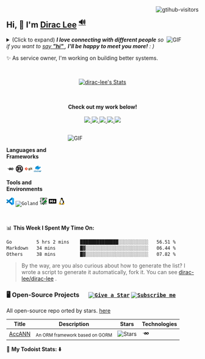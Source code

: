 <a href="https://github.com/dirac-lee/computer-vision-in-action">
    <img align="right" src="https://komarev.com/ghpvc/?username=dirac-lee&label=Visitors&color=red&style=flat&logo=github" alt="gtihub-visitors" />
</a>

## Hi, 👋  I'm <a href="https://dirac-lee.github.io/" target="_blank">Dirac Lee</a> <sup><a href="https://github.com/dirac-lee/dirac-lee/blob/master/Octodirac-lee/pronounce.m4a?raw=true" title="pronunciation">🔊</a></sup>

<img align="right" alt="GIF" src="https://media.giphy.com/media/LnQjpWaON8nhr21vNW/giphy.gif" width="84" title="Say HI"> <details><summary>(Click to expand) <em><b>I love connecting with different people</b> so if you want to <a href="https://github.com/dirac-lee/dirac-lee/issues/new" >say <b>"hi" </b></a>, <b>I'll be happy to meet you more!</b> : )</em></summary>

<!--my introduction start-->

<!-- The one on the left is [dirac-lee](https://github.com/dirac-lee), he will speak for me in the virtual world. -->
> You can find how to contact me in the following paltform icon url. You can follow me to find something more interesting.

- 🔭 I’m currently working on ORM framework GDAL, and more interesting project can be found at [My GitHub repos](https://github.com/dirac-lee?tab=repositories).
- 🤔 Only one things make me moved. <i>Bring Autonomous Driving into Real Life</i>. To solve the long tail problem and to optimize mass production performance is the goal.
- ❤️ I like eating 🍉, playing 🏓, sleeping in 🛌.
- 💬 Be free to ask me about anything [here](https://github.com/dirac-lee/dirac-lee/issues).

---
</details>
  
  ✨ As service owner, I'm working on building better systems. 


<!--my introduction end -->

<br>

<p align="center">
  <a href="https://github.com/dirac-lee" class="rich-diff-level-one">
    <img src="https://github-readme-stats.vercel.app/api?username=dirac-lee&title_color=333&text_color=777" alt="dirac-lee's Stats" >
    <!-- &hide=issues
    <img src="https://github-readme-stats.vercel.app/api?username=dirac-lee&hide=issues&title_color=333&text_color=777" alt="dirac-lee's Stats" >
    -->
  </a>
</p>

<p align="center">
  <br><br>
  <strong>Check out my work below!</strong>
  <br><br>
  <a href="https://github.com/dirac-lee">
    <img src="https://badges.strrl.dev/visits/dirac-lee/dirac-lee?style=flat-square&color=black&logo=github">
  </a>
  <a href="https://github.com/dirac-lee">
    <img src="https://badges.strrl.dev/years/dirac-lee?style=flat-square&color=black&logo=github">
  </a>
  <a href="https://github.com/dirac-lee?tab=repositories">
    <img src="https://badges.strrl.dev/repos/dirac-lee?style=flat-square&color=black&logo=github">
  </a>
  <a href="https://gist.github.com/dirac-lee">
    <img src="https://badges.strrl.dev/gists/dirac-lee?style=flat-square&color=black&logo=github">
  </a>
  <a href="https://github.com/dirac-lee">
    <img src="https://badges.strrl.dev/commits/monthly/dirac-lee?style=flat-square&color=black&logo=github">
  </a>
</p>

<h2></h2>

<img align="right" alt="GIF" src="Octodirac-lee/code.gif" width="343" height="220" title="Do what you like, and do it best!"> &nbsp;&nbsp;&nbsp;&nbsp;

<!-- stackoverflow profile
<a href="https://stackoverflow.com/users/8317261/dirac-lee"><img align="right" alt="Profile of dirac-lee (张伟) on StackOverflow" src="https://stackoverflow.com/users/flair/8317261.png"></a>-->
 
**Languages and Frameworks**

<code><img height="20" src="https://raw.githubusercontent.com/github/explore/80688e429a7d4ef2fca1e82350fe8e3517d3494d/topics/go/go.png" alt="Go" title="Go"></code>
<code><img height="20" src="https://raw.githubusercontent.com/github/explore/80688e429a7d4ef2fca1e82350fe8e3517d3494d/topics/rust/rust.png" alt="Rust" title="Rust"></code>
<code><img height="20" src="https://raw.githubusercontent.com/github/explore/80688e429a7d4ef2fca1e82350fe8e3517d3494d/topics/git/git.png" alt="Git" title="Git"></code>
<code><img height="20" src="https://raw.githubusercontent.com/github/explore/80688e429a7d4ef2fca1e82350fe8e3517d3494d/topics/docker/docker.png" alt="Docker" title="Docker"></code>

**Tools and Environments**

<code><img height="20" src="https://raw.githubusercontent.com/github/explore/80688e429a7d4ef2fca1e82350fe8e3517d3494d/topics/visual-studio-code/visual-studio-code.png" alt="VSCode" title="VSCode"></code>
<code><img height="20" src="https://images.nowcoder.com/images/20180629/0_1530258305740_67F7BB46DE9FC78164CA628F2CE05C37" alt="Goland" title="Goland"></code>
<code><img height="20" src="https://raw.githubusercontent.com/github/explore/80688e429a7d4ef2fca1e82350fe8e3517d3494d/topics/vim/vim.png" alt="Vim" title="Vim"></code>
<code><img height="20" src="https://raw.githubusercontent.com/github/explore/80688e429a7d4ef2fca1e82350fe8e3517d3494d/topics/markdown/markdown.png" alt="Markdown" title="MarkDown"></code>
<code><img height="20" src="https://raw.githubusercontent.com/github/explore/80688e429a7d4ef2fca1e82350fe8e3517d3494d/topics/linux/linux.png" alt="Linux" title="Linux"></code>
    
<br>

📊 **This Week I Spent My Time On:**
<!--START_SECTION:waka-->
```text
Go         5 hrs 2 mins    ██████████████░░░░░░░░░░░   56.51 % 
Markdown   34 mins         █▓░░░░░░░░░░░░░░░░░░░░░░░   06.44 % 
Others     38 mins         █▓░░░░░░░░░░░░░░░░░░░░░░░   07.82 %
```
<!--END_SECTION:waka-->

> By the way, are you also curious about how to generate the list?
> I wrote a script to generate it automatically, fork it. You can see [dirac-lee/dirac-lee](https://github.com/dirac-lee/dirac-lee) .

### 🖥️ Open-Source Projects &emsp; <a href="https://github.com/dirac-lee?tab=stars"><code><img height="20" src="https://user-images.githubusercontent.com/29084184/218291263-dffd3fed-1588-4909-a67c-c8ef238bd3ee.png" alt="Give a Star" title="Give me a Star"></code></a>  <a href="https://github.com/dirac-lee?tab=repositories"><code><img height="20" src="https://user-images.githubusercontent.com/29084184/218291252-0bdf1a5d-aafa-45c2-8d7d-0d3f8f83cb0c.png" alt="Subscribe me" title="Subscribe me"></code></a>

All open-source repo orted by stars. [here](https://github.com/dirac-lee?tab=repositories&q=&type=source&language=&sort=stargazers)

    
| Title | Description | Stars | Technologies |
|--|--|--|--|
| [AccANN](https://github.com/dirac-lee/GDAL) | <sub> An ORM framework based on GORM </sub> | <img alt="Stars" src="https://img.shields.io/github/stars/dirac-lee/GDAL?style=flat-square&labelColor=black"/> | <code><img height="20" src="https://raw.githubusercontent.com/github/explore/80688e429a7d4ef2fca1e82350fe8e3517d3494d/topics/go/go.png" alt="Go" title="Go"></code>|


🚧 **My Todoist Stats: ⬇️**




<!--
&nbsp;&nbsp;&nbsp;&nbsp;&nbsp; [![PaperWeeklyAI](https://github-readme-stats.vercel.app/api/pin/?username=dirac-lee&repo=PaperWeeklyAI)](https://github.com/dirac-lee/PaperWeeklyAI) &nbsp;&nbsp;&nbsp;&nbsp;&nbsp;[![Surface-Defect-Detection](https://github-readme-stats.vercel.app/api/pin/?username=dirac-lee&repo=Surface-Defect-Detection)](https://github.com/dirac-lee/Surface-Defect-Detection)
-->

